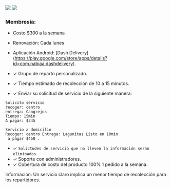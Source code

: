 ![](https://img.shields.io/badge/Planes%20para%20restaurantes%20-%20servicio%20a%20domicilio-blue) ![](https://img.shields.io/badge/Versi%C3%B3n%20-%202.1-green)



### Membresia:
- Costo $300 a la semana
- Renovación: Cada lunes

- Aplicación Android: [Dash Delivery] (https://play.google.com/store/apps/details?id=com.nabiaa.dashdelivery). 
- ✓ Grupo de reparto personalizado.
- ✓ Tiempo estimado de recolección de 10 a 15 minutos.
- ✓ Enviar su solicitud de servicio de la siguiente manera:
```
Solicito servicio
recoger: centro
entrega: Cangrejos
Tiempo: 15min
A pagar: $345

Servicio a domicilio
Recoger: centro Entrega: Lagunitas Listo en 10min
 a pagar $450 .
```
- ✓ `Solictudes de servicio que no lleven la información seran eliminados`.
- ✓ Soporte con administradores.
- ✓ Cobertura de costo del producto 100% 1 pedido a la semana.

Información: Un servicio claro implica un menor tiempo de recolección para los repartidores.

